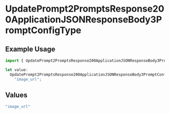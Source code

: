 # UpdatePrompt2PromptsResponse200ApplicationJSONResponseBody3PromptConfigType

## Example Usage

```typescript
import { UpdatePrompt2PromptsResponse200ApplicationJSONResponseBody3PromptConfigType } from "orq-poc-typescript-multi-env-version/models/operations";

let value:
  UpdatePrompt2PromptsResponse200ApplicationJSONResponseBody3PromptConfigType =
    "image_url";
```

## Values

```typescript
"image_url"
```